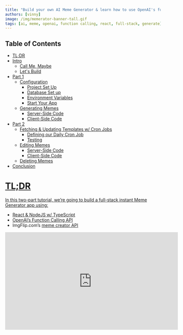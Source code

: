 ```yaml
---
title: "Build your own AI Meme Generator & learn how to use OpenAI's function calls"
authors: [vinny]
image: /img/memerator-banner-tall.gif
tags: [ai, meme, openai, function calling, react, full-stack, generate]
---
```


## Table of Contents

- [TL;DR](#tldr)
- [Intro](#intro)
  - [Call Me, Maybe](#intro)
  - [Let's Build](#lets-build)
- [Part 1](#config)
  - [Configuration](#config)
    - [Project Set Up](#setup)
    - [Database Set up](#db)
    - [Environment Variables](#env)
    - [Start Your App](#start)
  - [Generating Memes](#generate-meme)
    - [Server-Side Code](#generate-server)
    - [Client-Side Code](#generate-client)
- [Part 2](#part-two)
  - [Fetching & Updating Templates w/ Cron Jobs](#templates)
    - [Defining our Daily Cron Job](#cron)
    - [Testing](#cron-test)
  - [Editing Memes](#edit)
    - [Server-Side Code](#server)
    - [Client-Side Code](#client)
  - [Deleting Memes](#delete)
- [Conclusion](#conclusion)

<a name="tldr" href="#tldr" />

# TL;DR

In this two-part tutorial, we’re going to build a full-stack instant Meme Generator app using:

- React & NodeJS w/ TypeScript
- OpenAI’s [Function Calling API](https://platform.openai.com/docs/guides/gpt/function-calling)
- ImgFlip.com’s [meme creator API](https://imgflip.com/api)

<iframe width="560" height="315" src="https://www.youtube.com/embed/4rTXljsphQ8?si=Lny4ruPRNJu3-zwL" title="YouTube video player" frameborder="0" allow="accelerometer; autoplay; clipboard-write; encrypted-media; gyroscope; picture-in-picture; web-share" allowfullscreen />

You check out a deployed version of the app we’re going to build here: [The Memerator](https://damemerator.netlify.app)

If you just want to see the code for the finished app, check out the [Memerator’s GitHub Repo](https://github.com/vincanger/memerator)

<a name="intro" href="#intro" />

# Intro

## Call Me, Maybe

With [OpenAI’s chat completions API](https://platform.openai.com/docs/guides/gpt), developers are now able to do some really cool stuff. It basically enables ChatGPT functionality, but in the form of a callable API you can integrate into any app.

But when working with the API, a lot of devs wanted GPT to give back data in a format, like JSON, that they could use in their app’s functions.

Unfortunately, if you asked ChatGPT to return the data in a certain format, it wouldn’t always get it right. Which is why [OpenAI released function calling](https://platform.openai.com/docs/guides/gpt/function-calling).

As they describe it, function calling allows devs to “… describe functions to GPT, and have the model intelligently choose to output a JSON object containing arguments to call those functions.”

This is a great way to turn natural language into an API call.

So what better way to learn how to use GPT’s function calling feature than to use it to call [Imgflip.com’s meme creator API](https://imgflip.com/api)!?

![Image description](https://dev-to-uploads.s3.amazonaws.com/uploads/articles/0a0bc9uxabyg8cue2axu.png)

<a name="lets-build" href="#lets-build" />

## Let’s Build

In this two-part tutorial, we’re going to build a full-stack React/NodeJS app with:

- Authentication
- Meme generation via OpenAI’s function calling and ImgFlip.com’s API
- Daily cron job to fetch new meme templates
- Meme editing and deleting
- and more!

![Image description](https://dev-to-uploads.s3.amazonaws.com/uploads/articles/dwkbfq9kx8xlu7fb25v0.png)

I already deployed a working version of this app that you can try out here: [https://damemerator.netlify.app](https://damemerator.netlify.app) — so give it a go and let’s get… going.

In Part 1 of this tutorial, we will get the app set up and generating and displaying memes.

In Part 2, we will add more functionality, like recurring cron jobs to fetch more meme templates, and the ability to edit and delete memes.

BTW, two quick tips:

1. if you need to reference the app’s finished code at any time to help you with this tutorial, you can check out the app’s [GitHub Repo here](https://github.com/vincanger/memerator).
2. if you have any questions, feel free to hop into the [Wasp Discord Server](https://discord.gg/rzdnErX) and ask us!

# Part 1

<a name="config" href="#config" />

## Configuration

We’re going to make this a full-stack React/NodeJS web app so we need to get that set up first. But don’t worry, it won’t take long AT ALL, because we will be using [Wasp](https://wasp.sh) as the framework.

Wasp does all the heavy lifting for us. You’ll see what I mean in a second.

<a name="setup" href="#setup" />

### Set up your Wasp project

First, install Wasp by running this in your terminal:

```bash
curl -sSL <https://get.wasp.sh/installer.sh> | sh
```

Next, let’s clone the `start` branch of the [Memerator](http://damemerator.netlify.app) app that I’ve prepared for you:

```bash
git clone -b start https://github.com/vincanger/memerator.git
```

Then navigate into the `Memerator` directory and open up the project in VS Code:

```bash
cd Memerator && code .
```

You’ll notice Wasp sets up your full-stack app with a file structure like so:

```bash
.
├── main.wasp             # The wasp config file.
└── src
    ├── client            # Your React client code (JS/CSS/HTML) goes here.
    ├── server            # Your server code (Node JS) goes here.
    └── shared            # Your shared (runtime independent) code goes here.

```

Let’s check out the `main.wasp` file first. You can think of it as the “skeleton”, or instructions, of your app. This file configures most of your full-stack app for you 🤯:

```jsx
app Memerator {
  wasp: {
    version: "^0.11.3"
  },
  title: "Memerator",
  client: {
    rootComponent: import { Layout } from "@client/Layout",
  },
  db: {
    system: PostgreSQL,
    prisma: {
      clientPreviewFeatures: ["extendedWhereUnique"]
    }
  },
  auth: {
    userEntity: User,
    methods: {
      usernameAndPassword: {}
    },
    onAuthFailedRedirectTo: "/login",
    onAuthSucceededRedirectTo: "/"
  },
  dependencies: [
    ("openai", "4.2.0"),
    ("axios", "^1.4.0"),
    ("react-icons", "4.10.1"),
  ]
}

entity User {=psl
    id       Int    @id @default(autoincrement())
    username String @unique
    password String
    memes    Meme[]
    isAdmin  Boolean @default(false)
    credits  Int     @default(2)
psl=}

entity Meme {=psl
    id         String @id @default(uuid())
    url        String 
    text0      String
    text1      String
    topics     String 
    audience   String 
    template   Template @relation(fields: [templateId], references: [id])
    templateId String
    user       User   @relation(fields: [userId], references: [id])
    userId     Int    
    createdAt  DateTime @default(now())
psl=}

entity Template {=psl
    id       String @id @unique
    name     String
    url      String
    width    Int
    height   Int
    boxCount Int
    memes    Meme[]
psl=}

route HomePageRoute { path: "/", to: HomePage }
page HomePage {
  component: import { HomePage } from "@client/pages/Home",
}

route LoginRoute { path: "/login", to: LoginPage }
page LoginPage {
  component: import Login from "@client/pages/auth/Login"
}
route SignupRoute { path: "/signup", to: SignupPage }
page SignupPage {
  component: import Signup from "@client/pages/auth/Signup"
}
```

As you can see, our `main.wasp` config file has our:

- dependencies,
- authentication method,
- database type, and
- database models (”entities”)
- client-side pages & routes

You might have also noticed this `{=psl psl=}` syntax in the entities above. This denotes that anything in between these `psl` brackets is actually a different language, in this case, [Prisma Schema Language](https://www.prisma.io/docs/concepts/components/prisma-schema). Wasp uses Prisma under the hood, so if you've used Prisma before, it should be straightforward.

Also, make sure you install the [Wasp VS code extension](https://marketplace.visualstudio.com/items?itemName=wasp-lang.wasp) so that you get nice syntax highlighting and the best overall dev experience.

<a name="db" href="#db" />

### Setting up the Database

We still need to get a Postgres database setup.

Usually this can be pretty annoying, but with Wasp it’s really easy.

1. just have [Docker Deskop](https://www.docker.com/products/docker-desktop/) installed and running,
2. open up **a separate terminal tab/window,**
3. `cd` into the `Memerator` directory, and then run

```bash
wasp start db
```

This will start and connect your app to a Postgres database for you. No need to do anything else! 🤯 

Just leave this terminal tab, along with docker desktop, open and running in the background.

Now, in a different terminal tab, run

```bash
wasp db migrate-dev
```

and make sure to give your database migration a name, like `init`.

<a name="env" href="#env" />

### Environment Variables

In the root of your project, you’ll find a `.env.server.example` file that looks like this:

```bash
# set up your own credentials on https://imgflip.com/signup and rename this file to .env.server
# NOTE: make sure you register with Username and Password (not google) 
IMGFLIP_USERNAME=
IMGFLIP_PASSWORD=

# get your api key from https://platform.openai.com/
OPENAI_API_KEY=

JWT_SECRET=asecretphraseatleastthirtytwocharacterslong
```

Rename this file to `.env.server` and follow the instructions in it to get your:

- [Imgflip credentials](https://imgflip.com/signup) and
- [OpenAI API keys](https://platform.openai.com/)

as we will need them to generate our memes 🤡

<a name="start" href="#start" />

### Start your App

With everything setup correctly, you should now be able to run

```bash
wasp start
```

When running `wasp start`, Wasp will install all the necessary npm packages, start our NodeJS server on port 3001, and our React client on port 3000.

Head to [localhost:3000](http://localhost:3000/) in your browser to check it out. We should have the basis for our app that looks like this:

![Image description](https://dev-to-uploads.s3.amazonaws.com/uploads/articles/l1541hswduhm7d2bm8oz.png)

<a name="generate-meme" href="#generate-meme" />

## Generating a Meme

The boilerplate code already has the client-side form set up for generating memes based on:

- topics
- intended audience

This is the info we will send to the backend to call the OpenAI API using function calls. We then send this info to the [imglfip.com API](https://imgflip.com/api) to generate the meme.

But the **/caption\_image** endpoint of the imgflip API needs the meme template id. And to get that ID we first need to fetch the available meme templates from imgflip’s **/get\_memes** endpoint

So let’s set that up now.

<a name="generate-server" href="#generate-server" />

### Server-Side Code

Create a new file in `src/server/` called `utils.ts`:

```tsx
import axios from 'axios';
import { stringify } from 'querystring';
import HttpError from '@wasp/core/HttpError.js';

type GenerateMemeArgs = {
  text0: string;
  text1: string;
  templateId: string;
};

export const fetchMemeTemplates = async () => {
  try {
    const response = await axios.get('https://api.imgflip.com/get_memes');
    return response.data.data.memes;
  } catch (error) {
    console.error(error);
    throw new HttpError(500, 'Error fetching meme templates');
  }
};

export const generateMemeImage = async (args: GenerateMemeArgs) => {
  console.log('args: ', args);

  try {
    const data = stringify({
      template_id: args.templateId,
      username: process.env.IMGFLIP_USERNAME,
      password: process.env.IMGFLIP_PASSWORD,
      text0: args.text0,
      text1: args.text1,
    });

    // Implement the generation of meme using the Imgflip API
    const res = await axios.post('https://api.imgflip.com/caption_image', data, {
      headers: {
        'Content-Type': 'application/x-www-form-urlencoded',
      },
    });

    const url = res.data.data.url;

    console.log('generated meme url: ', url);

    return url as string;
  } catch (error) {
    console.error(error);
    throw new HttpError(500, 'Error generating meme image');
  }
};
```

This gives us some utility functions to help us fetch all the meme templates that we can possibly generate meme images with.

Notice that the POST request to the **/caption\_image** endpoint takes the following data:

- our imgflip **username** and **password**
- **ID** of the meme template we will use
- the text for top of the meme, i.e. **text0**
- the text for the bottom of the meme, i.e. **text1**

![Image description](https://dev-to-uploads.s3.amazonaws.com/uploads/articles/gt16im7qb0agg6m2idft.png)

The text0 and text1 arguments will generated for us by our lovely friend, ChatGPT. But in order for GPT to do that, we have to set up its API call, too.

To do that, create a new file in `src/server/` called `actions.ts`.

Then go back to your `main.wasp` config file and add the following Wasp Action at the bottom of the file:

```tsx
//...

action createMeme {
  fn: import { createMeme } from "@server/actions.js",
  entities: [Meme, Template, User]
}
```

An [Action is a type of Wasp Operation](https://wasp.sh/docs/data-model/operations/actions) that changes some state on the backend. It’s essentially a NodeJS function that gets called on the server, but Wasp takes care of setting it all up for you.

This means you don't have to worry about building an HTTP API for the Action, managing server-side request handling, or even dealing with client-side response handling and caching. Instead, you just write the business logic!

![Image description](https://dev-to-uploads.s3.amazonaws.com/uploads/articles/i1qoo0k5hg2hl3i49lqb.png)

If you’ve got the [Wasp VS Code extension installed](https://marketplace.visualstudio.com/items?itemName=wasp-lang.wasp), you’ll see an error (above). Hover over it and click `Quick Fix` > `create function createMeme`.

This will scaffold a `createMeme` function (below) for you in your `actions.ts` file if the file exists. Pretty Cool!

```tsx
import { CreateMeme } from '@wasp/actions/types'

type CreateMemeInput = void
type CreateMemeOutput = void

export const createMeme: CreateMeme<CreateMemeInput, CreateMemeOutput> = async (args, context) => {
  // Implementation goes here
}
```

You can see that it imports the Action types for you as well.

Because we will be sending the `topics` array and the intended `audience` string for the meme from our front-end form, and in the end we will return the newly created `Meme` entity, that’s what we should define our types as.

Remember, the `Meme` entity is the database model we defined in our `main.wasp` config file.

Knowing that, we can change the content of `actions.ts` to this:

```tsx
import type { CreateMeme } from '@wasp/actions/types'
import type { Meme } from '@wasp/entities';

type CreateMemeArgs = { topics: string[]; audience: string };

export const createMeme: CreateMeme<CreateMemeArgs, Meme> = async ({ topics, audience }, context) => {
  // Implementation goes here
}
```

Before we implement the rest of the logic, let’s run through how our `createMeme` function should work and how our `Meme` will get generated:

1. fetch the imgflip meme template we want to use
2. send its name, the topics, and intended audience to OpenAI’s chat completions API
3. tell OpenAI we want the result back as arguments we can pass to our next function in JSON format, i.e. OpenAI’s [function calling](https://platform.openai.com/docs/guides/gpt/function-calling)
4. pass those arguments to the imgflip **/caption-image** endpoint and get our created meme’s url
5. save the meme url and other info into our DB as a `Meme` entity

With all that in mind, go ahead and entirely replace the content in our `actions.ts` with the completed `createMeme` action:

```tsx
import HttpError from '@wasp/core/HttpError.js';
import OpenAI from 'openai';
import { fetchMemeTemplates, generateMemeImage } from './utils.js';

import type { CreateMeme } from '@wasp/actions/types';
import type { Meme, Template } from '@wasp/entities';

type CreateMemeArgs = { topics: string[]; audience: string };

const openai = new OpenAI({
  apiKey: process.env.OPENAI_API_KEY,
});

export const createMeme: CreateMeme<CreateMemeArgs, Meme> = async ({ topics, audience }, context) => {
  if (!context.user) {
    throw new HttpError(401, 'You must be logged in');
  }

  if (context.user.credits === 0 && !context.user.isAdmin) {
    throw new HttpError(403, 'You have no credits left');
  }

  const topicsStr = topics.join(', ');

  let templates: Template[] = await context.entities.Template.findMany({});

	if (templates.length === 0) {
    const memeTemplates = await fetchMemeTemplates();
    templates = await Promise.all(
      memeTemplates.map(async (template: any) => {
        const addedTemplate = await context.entities.Template.upsert({
          where: { id: template.id },
          create: {
            id: template.id,
            name: template.name,
            url: template.url,
            width: template.width,
            height: template.height,
            boxCount: template.box_count
          },
          update: {}
        });

        return addedTemplate;
      })
    );
  }

  // filter out templates with box_count > 2
  templates = templates.filter((template) => template.boxCount <= 2);
  const randomTemplate = templates[Math.floor(Math.random() * templates.length)];

  console.log('random template: ', randomTemplate);

  const sysPrompt = `You are a meme idea generator. You will use the imgflip api to generate a meme based on an idea you suggest. Given a random template name and topics, generate a meme idea for the intended audience. Only use the template provided`;
  const userPrompt = `Topics: ${topicsStr} \n Intended Audience: ${audience} \n Template: ${randomTemplate.name} \n`;

  let openAIResponse: OpenAI.Chat.Completions.ChatCompletion;
  try {
    openAIResponse = await openai.chat.completions.create({
      messages: [
        { role: 'system', content: sysPrompt },
        { role: 'user', content: userPrompt },
      ],
      functions: [
        {
          name: 'generateMemeImage',
          description: 'Generate meme via the imgflip API based on the given idea',
          parameters: {
            type: 'object',
            properties: {
              text0: { type: 'string', description: 'The text for the top caption of the meme' },
              text1: { type: 'string', description: 'The text for the bottom caption of the meme' },
            },
            required: ['templateName', 'text0', 'text1'],
          },
        },
      ],
      function_call: {
        name: 'generateMemeImage',
      },
      model: 'gpt-4-0613',
    });
  } catch (error: any) {
    console.error('Error calling openAI: ', error);
    throw new HttpError(500, 'Error calling openAI');
  }

  console.log(openAIResponse.choices[0]);

  /**
   * the Function call returned by openAI looks like this:
   */
  // {
  //   index: 0,
  //   message: {
  //     role: 'assistant',
  //     content: null,
  //     function_call: {
  //       name: 'generateMeme',
  //       arguments: '{\n' +
  //         `  "text0": "CSS you've been writing all day",\n` +
  //         '  "text1": "This looks horrible"\n' +
  //         '}'
  //     }
  //   },
  //   finish_reason: 'stop'
  // }
  if (!openAIResponse.choices[0].message.function_call) throw new HttpError(500, 'No function call in openAI response');

  const gptArgs = JSON.parse(openAIResponse.choices[0].message.function_call.arguments);
  console.log('gptArgs: ', gptArgs);

  const memeIdeaText0 = gptArgs.text0;
  const memeIdeaText1 = gptArgs.text1;

  console.log('meme Idea args: ', memeIdeaText0, memeIdeaText1);

  const memeUrl = await generateMemeImage({
    templateId: randomTemplate.id,
    text0: memeIdeaText0,
    text1: memeIdeaText1,
  });

  const newMeme = await context.entities.Meme.create({
    data: {
      text0: memeIdeaText0,
      text1: memeIdeaText1,
      topics: topicsStr,
      audience: audience,
      url: memeUrl,
      template: { connect: { id: randomTemplate.id } },
      user: { connect: { id: context.user.id } },
    },
  });

  return newMeme;
};
```

At this point, the code above should be pretty self-explanatory, but I want to highlight a couple points:

1. the `context` object is passed through to all Actions and Queries by Wasp. It contains the [Prisma](https://prisma.io) client with access to the DB entities you defined in your  `main.wasp` config file.
2. We first look for the imgflip meme templates in our DB. If none are found, we fetch them using our `fetchTemplates` utility function we defined earlier. Then we `upsert` them into our DB.
3. There are some meme templates that take more than 2 text boxes, but for this tutorial we’re only using meme templates with 2 text inputs to make it easier.
4. We choose a random template from this list to use as a basis for our meme (it’s actually a great way to serendipitously generate some interesting meme content).
5. We give the OpenAI API info about the functions it can create arguments for via the `functions` and `function_call` properties, which tell it to always return JSON arguments for our function, `generateMemeImage`

Great! But once we start generating memes, we will need a way to display them on our front end.

So let’s now create a Wasp Query. A Query works just like an Action, except it’s only for _reading_ data.

Go to `src/server` and create a new file called `queries.ts`.

Next, in your `main.wasp` file add the following code:

```tsx
//...

query getAllMemes {
  fn: import { getAllMemes } from "@server/queries.js",
  entities: [Meme]
}
```

Then in your `queries.ts` file, add the `getAllMemes` function:

```tsx
import HttpError from '@wasp/core/HttpError.js';

import type { Meme } from '@wasp/entities';
import type { GetAllMemes } from '@wasp/queries/types';

export const getAllMemes: GetAllMemes<void, Meme[]> = async (_args, context) => {
  const memeIdeas = await context.entities.Meme.findMany({
    orderBy: { createdAt: 'desc' },
    include: { template: true },
  });

  return memeIdeas;
};
```

<a name="generate-client" href="#generate-client" />

### Client-Side Code

Now that we’ve got the `createMeme` and `getAllMemes` code implemented server-side, let’s hook it up to our client.

Wasp makes it really easy to import the Operations we just created and call them on our front end.

You can do so by going to `src/client/pages/Home.tsx` and adding the following code to the top of the file:

```tsx
//...other imports...
import { useQuery } from '@wasp/queries';
import createMeme from '@wasp/actions/createMeme';
import getAllMemes from '@wasp/queries/getAllMemes';
import useAuth from '@wasp/auth/useAuth';

export function HomePage() {
  const [topics, setTopics] = useState(['']);
  const [audience, setAudience] = useState('');
  const [isMemeGenerating, setIsMemeGenerating] = useState(false);

  // 😎 😎 😎
  const { data: user } = useAuth();
  const { data: memes, isLoading, error } = useQuery(getAllMemes); 

  const handleGenerateMeme: FormEventHandler<HTMLFormElement> = async (e) => {
    e.preventDefault();
    if (!user) {
      history.push('/login');
      return;
    }
    if (topics.join('').trim().length === 0 || audience.length === 0) {
      alert('Please provide topic and audience');
      return;
    }
    try {
      setIsMemeGenerating(true);
      await createMeme({ topics, audience }); // <--- 😎 😎 😎
    } catch (error: any) {
      alert('Error generating meme: ' + error.message);
    } finally {
      setIsMemeGenerating(false);
    }
  };

//...
```

As you can see, we’ve imported `createMeme` and `getAllMemes` (😎).

For `getAllMemes`, we wrap it in the `useQuery` hook so that we can fetch and cache the data. On the other hand, our `createMeme` Action gets called in `handleGenerateMeme` which we will call when submit our form.

Rather than adding code to the `Home.tsx` file piece-by-piece, here is the file with all the code to generate and display the memes. Go ahead and replace all of `Home.tsx` with this code and I’ll explain it in more detail below:

```tsx
import { useState, FormEventHandler } from 'react';
import { useQuery } from '@wasp/queries';
import createMeme from '@wasp/actions/createMeme';
import getAllMemes from '@wasp/queries/getAllMemes';
import useAuth from '@wasp/auth/useAuth';
import { useHistory } from 'react-router-dom';
import {
  AiOutlinePlusCircle,
  AiOutlineMinusCircle,
  AiOutlineRobot,
} from 'react-icons/ai';

export function HomePage() {
  const [topics, setTopics] = useState(['']);
  const [audience, setAudience] = useState('');
  const [isMemeGenerating, setIsMemeGenerating] = useState(false);

  const history = useHistory();
  const { data: user } = useAuth();
  const { data: memes, isLoading, error } = useQuery(getAllMemes);

  const handleGenerateMeme: FormEventHandler<HTMLFormElement> = async (e) => {
    e.preventDefault();
    if (!user) {
      history.push('/login');
      return;
    }
    if (topics.join('').trim().length === 0 || audience.length === 0) {
      alert('Please provide topic and audience');
      return;
    }
    try {
      setIsMemeGenerating(true);
      await createMeme({ topics, audience });
    } catch (error: any) {
      alert('Error generating meme: ' + error.message);
    } finally {
      setIsMemeGenerating(false);
    }
  };

  const handleDeleteMeme = async (id: string) => {
    //...
  };

  if (isLoading) return 'Loading...';
  if (error) return 'Error: ' + error;

  return (
    <div className='p-4'>
      <h1 className='text-3xl font-bold mb-4'>Welcome to Memerator!</h1>
      <p className='mb-4'>Start generating meme ideas by providing topics and intended audience.</p>
      <form onSubmit={handleGenerateMeme}>
        <div className='mb-4 max-w-[500px]'>
          <label htmlFor='topics' className='block font-bold mb-2'>
            Topics:
          </label>
          {topics.map((topic, index) => (
            <input
              key={index}
              type='text'
              id='topics'
              value={topic}
              onChange={(e) => {
                const updatedTopics = [...topics];
                updatedTopics[index] = e.target.value;
                setTopics(updatedTopics);
              }}
              className='p-1 mr-1 mb-1 border rounded text-lg focus:outline-none focus:ring-2 focus:ring-primary-600 focus:border-transparent'
            />
          ))}
          <div className='flex items-center my-2 gap-1'>
            <button
              type='button'
              onClick={() => topics.length < 3 && setTopics([...topics, ''])}
              className='flex items-center gap-1 bg-primary-200 hover:bg-primary-300 border-2 text-black text-xs py-1 px-2 rounded'
            >
              <AiOutlinePlusCircle /> Add Topic
            </button>
            {topics.length > 1 && (
              <button
                onClick={() => setTopics(topics.slice(0, -1))}
                className='flex items-center gap-1 bg-red-500 hover:bg-red-700 border-2 text-white text-xs py-1 px-2 rounded'
              >
                <AiOutlineMinusCircle /> Remove Topic
              </button>
            )}
          </div>
        </div>
        <div className='mb-4'>
          <label htmlFor='audience' className='block font-bold mb-2'>
            Intended Audience:
          </label>
          <input
            type='text'
            id='audience'
            value={audience}
            onChange={(e) => setAudience(e.target.value)}
            className='p-1 border rounded text-lg focus:outline-none focus:ring-2 focus:ring-primary-600 focus:border-transparent'
          />
        </div>
        <button
          type='submit'
          className={`flex items-center gap-1 bg-primary-200 hover:bg-primary-300 border-2 text-black text-sm font-bold py-1 px-2 rounded ${
            isMemeGenerating ? 'opacity-50 cursor-not-allowed' : 'cursor-pointer'
          } $}`}
        >
          <AiOutlineRobot />
          {!isMemeGenerating ? 'Generate Meme' : 'Generating...'}
        </button>
      </form>

      {!!memes && memes.length > 0 ? (
        memes.map((memeIdea) => (
          <div key={memeIdea.id} className='mt-4 p-4 bg-gray-100 rounded-lg'>
            <img src={memeIdea.url} width='500px' />
            <div className='flex flex-col items-start mt-2'>
              <div>
                <span className='text-sm text-gray-700'>Topics: </span>
                <span className='text-sm italic text-gray-500'>{memeIdea.topics}</span>
              </div>
              <div>
                <span className='text-sm text-gray-700'>Audience: </span>
                <span className='text-sm italic text-gray-500'>{memeIdea.audience}</span>
              </div>
            </div>
            {/* TODO: implement edit and delete meme features */}
          </div>
        ))
      ) : (
        <div className='flex justify-center mt-5'> :( no memes found</div>
      )}
    </div>
  );
}
```

There are two things I want to point out about this code:

1. The `useQuery` hook calls our `getAllMemes` Query when the component mounts. It also caches the result for us, as well as automatically re-fetching whenever we add a new Meme to our DB via `createMeme`. This means our page will reload automatically whenever a new meme is generated.
2. The `useAuth` hook allows us to fetch info about our logged in user. If the user isn’t logged in, we force them to do so before they can generate a meme.

These are really cool Wasp features that make your life as a developer a lot easier 🙂

So go ahead now and try and generate a meme. Here’s the one I just generated:

![Image description](https://dev-to-uploads.s3.amazonaws.com/uploads/articles/c2ypm9n0uyra47mp5g85.png)

Haha. Pretty good!

Now wouldn’t it be cool though if we could edit and delete our memes? And what if we could expand the set of meme templates for our generator to use? Wouldn’t that be cool, too?

Yes, it would be. So let’s do that.

<a name="part-two" href="#part-two" />

# Part 2.

So we’ve got ourselves a really good basis for an app at this point.

We’re using [OpenAI’s function calling feature](https://platform.openai.com/docs/guides/gpt/function-calling) to explain a function to GPT, and get it to return results for us in a format we can use to call that function.

This allows us to be certain GPT’s result will be usable in further parts of our application and opens up the door to creating AI agents.

If you think about it, we’ve basically got ourselves a really simple Meme generating “agent”. How cool is that?!

<a name="templates" href="#templates" />

## Fetching & Updating Templates with Cron Jobs

To be able to generate our meme images via [ImgFlip’s API](https://imgflip.com/api), we have to choose and send a meme template `id` to the API, along with the text arguments we want to fill it in with.

For example, the `Grandma Finds Internet` meme template has the following `id`:

![Image description](https://dev-to-uploads.s3.amazonaws.com/uploads/articles/zoo4uainls9jxq7fzysv.png)

But the only way for us to get available meme templates from ImgFlip is to send a `GET` request to
[https://api.imgflip.com/get\_memes](https://api.imgflip.com/get_memes). And according to ImgFlip, the **/get-memes** endpoint works like this:

> Gets an array of popular memes that may be captioned with this API. The size of this array and the order of memes may change at any time. When this description was written, it returned 100 memes ordered by how many times they were captioned in the last 30 days

So it returns a list of the top 100 memes from the last 30 days. And as this is always changing, we can run a daily cron job to fetch the list and update our database with any new templates that don’t already exist in it.

We know this will work because the ImgFlip docs for the **/caption-image** endpoint — which we use to create a meme image — says this:

> _key:_ template\_id
> _value:_ A template ID as returned by the **get\_memes** response. Any ID that was ever returned from the **get\_memes** response should work for this parameter…

Awesome!

<a name="cron" href="#cron" />

### Defining our Daily Cron Job

Now, to create an automatically [recurring cron job in Wasp](https://wasp.sh/docs/advanced/jobs) is really easy.

First, go to your `main.wasp` file and add:

```tsx
job storeMemeTemplates {
  executor: PgBoss,
  perform: {
    fn: import { fetchAndStoreMemeTemplates } from "@server/workers.js",
  },
  schedule: {
    // daily at 7 a.m.
    cron: "0 7 * * *" 
  },
  entities: [Template],
}
```

This is telling Wasp to run the `fetchAndStoreMemeTemplates` function every day at 7 a.m.

Next, create a new file in `src/server` called `workers.ts` and add the function:

```tsx
import axios from 'axios';

export const fetchAndStoreMemeTemplates = async (_args: any, context: any) => {
  console.log('.... ><><>< get meme templates cron starting ><><>< ....');

  try {
    const response = await axios.get('https://api.imgflip.com/get_memes');

    const promises = response.data.data.memes.map((meme: any) => {
      return context.entities.Template.upsert({
        where: { id: meme.id },
        create: {
          id: meme.id,
          name: meme.name,
          url: meme.url,
          width: meme.width,
          height: meme.height,
          boxCount: meme.box_count,
        },
        update: {},
      });
    });

    await Promise.all(promises);
  } catch (error) {
    console.error('error fetching meme templates: ', error);
  }
};
```

You can see that we send a `GET` request to the proper endpoint, then we loop through the array of memes it returns to us add any new templates to the database.

Notice that we use Prisma’s `upsert` method here. This allows us to create a new entity in the database if it doesn’t already exist. If it does, we don’t do anything, which is why `update` is left blank.

We use `[Promise.all()` to call that array of promises]\(https://developer.mozilla.org/en-US/docs/Web/JavaScript/Reference/Global\_Objects/Promise/all) correctly.

<a name="cron-test" href="#cron-test" />

### Testing

Now, assuming you’ve got your app running with `wasp start`, you will see the cron job run in the console every day at 7 a.m.

If you want to test that the cron job is working correctly, you could run it on a faster schedule. Let’s try that now by changing it in our `main.wasp` file to run every minute:

```tsx
//...
  schedule: {
    // runs every minute.
    cron: "* * * * *" 
  },
```

First, your terminal where you ran `wasp start` to start your app should output the following:

```bash
[Server]  🔍 Validating environment variables...
[Server]  🚀 "Username and password" auth initialized
[Server]  Starting pg-boss...
[Server]  pg-boss started!
[Server]  Server listening on port 3001
```

…followed shortly after by:

```bash
[Server]  .... ><><>< get meme templates cron starting ><><>< ....
```

Great. We’ve got an automatically recurring cron job going.

You can check your database for saved templates by opening another terminal window and running:

```bash
wasp db studio 
```

![Image description](https://dev-to-uploads.s3.amazonaws.com/uploads/articles/yldqge5186hegvzjyo30.png)

<a name="edit" href="#edit" />

## Editing Memes

Unfortunately, sometimes GPT’s results have some mistakes. Or sometimes the idea is really good, but we want to further modify it to make it even better.

Well, that’s pretty simple for us to do since we can just make another call to [ImgFlip’s API](https://imgflip.com/api).

So let’s set do that by setting up a dedicated page where we:

- fetch that specific meme based on its `id`
- display a form to allow the user to edit the meme `text`
- send that info to a server-side Action which calls the ImgFlip API, generates a new image URL, and updates our `Meme` entity in the DB.

<a name="server" href="#server" />

### Server-Side Code

To make sure we can fetch the individual meme we want to edit, we first need to set up a Query that does this.

Go to your `main.wasp` file and add this Query declaration:

```tsx
query getMeme {
  fn: import { getMeme } from "@server/queries.js",
  entities: [Meme]
}
```

Now go to `src/server/queries.ts` and add the following function:

```tsx
import type { Meme, Template } from '@wasp/entities';
import type { GetAllMemes, GetMeme } from '@wasp/queries/types';

type GetMemeArgs = { id: string };
type GetMemeResult = Meme & { template: Template };

//...

export const getMeme: GetMeme<GetMemeArgs, GetMemeResult> = async ({ id }, context) => {
  if (!context.user) {
    throw new HttpError(401);
  }

  const meme = await context.entities.Meme.findUniqueOrThrow({
    where: { id: id },
    include: { template: true },
  });

  return meme;
};
```

We’re just fetching the single meme based on its `id` from the database.

We’re also including the related meme `Template` so that we have access to its `id` as well, because we need to send this to the ImgFlip API too.

Pretty simple!

Now let’s create our `editMeme` action by going to our `main.wasp` file and adding the following Action:

```tsx
//...

action editMeme {
  fn: import { editMeme } from "@server/actions.js",
  entities: [Meme, Template, User]
}
```

Next, move over to the `server/actions.ts` file and let’s add the following server-side function:

```tsx
//... other imports
import type { EditMeme } from '@wasp/actions/types';

//... other types
type EditMemeArgs = Pick<Meme, 'id' | 'text0' | 'text1'>;

export const editMeme: EditMeme<EditMemeArgs, Meme> = async ({ id, text0, text1 }, context) => {
  if (!context.user) {
    throw new HttpError(401, 'You must be logged in');
  }

  const meme = await context.entities.Meme.findUniqueOrThrow({
    where: { id: id },
    include: { template: true },
  });

  if (!context.user.isAdmin && meme.userId !== context.user.id) {
    throw new HttpError(403, 'You are not the creator of this meme');
  }

  const memeUrl = await generateMemeImage({
    templateId: meme.template.id,
    text0: text0,
    text1: text1,
  });

  const newMeme = await context.entities.Meme.update({
    where: { id: id },
    data: {
      text0: text0,
      text1: text1,
      url: memeUrl,
    },
  });

  return newMeme;
};
```

As you can see, this function expects the `id` of the already existing meme, along with the new `text` boxes. That’s because we’re letting the user manually input/edit the text that GPT generated, rather than making another request the OpenAI API.

Next, we look for that specific meme in our database, and if we don’t find it we throw an error (`findUniqueOrThrow`).

We check to make sure that that meme belongs to the user that is currently making the request, because we don’t want a different user to edit a meme that doesn’t belong to them.

Then we send the template `id` of that meme along with the new text to our previously created `generateMemeImage` function. This function calls the ImgFlip API and returns the url of the newly created meme image.

We then `update` the database to save the new URL to our Meme.

Awesome!

<a name="client" href="#client" />

### Client-Side Code

Let’s start by adding a new route and page to our `main.wasp` file:

```tsx
//...

route EditMemeRoute { path: "/meme/:id", to: EditMemePage }
page EditMemePage {
  component: import { EditMemePage } from "@client/pages/EditMemePage",
  authRequired: true
}
```

There are two important things to notice:

1. the path includes the `:id` parameter, which means we can access page for any meme in our database by going to, e.g. `memerator.com/meme/5`
2. by using the `authRequired` option, we tell Wasp to automatically block this page from unauthorized users. Nice!

Now, create this page by adding a new file called `EditMemePage.tsx` to `src/client/pages`. Add the following code:

```tsx
import { useState, useEffect, FormEventHandler } from 'react';
import { useQuery } from '@wasp/queries';
import editMeme from '@wasp/actions/editMeme';
import getMeme from '@wasp/queries/getMeme';
import { useParams } from 'react-router-dom';
import { AiOutlineEdit } from 'react-icons/ai';

export function EditMemePage() {
  // http://localhost:3000/meme/573f283c-24e2-4c45-b6b9-543d0b7cc0c7
  const { id } = useParams<{ id: string }>();

  const [text0, setText0] = useState('');
  const [text1, setText1] = useState('');
  const [isLoading, setIsLoading] = useState(false);

  const { data: meme, isLoading: isMemeLoading, error: memeError } = useQuery(getMeme, { id: id });

  useEffect(() => {
    if (meme) {
      setText0(meme.text0);
      setText1(meme.text1);
    }
  }, [meme]);

  const handleSubmit: FormEventHandler<HTMLFormElement> = async (e) => {
    e.preventDefault();
    try {
      setIsLoading(true);
      await editMeme({ id, text0, text1 });
    } catch (error: any) {
      alert('Error generating meme: ' + error.message);
    } finally {
      setIsLoading(false);
    }
  };

  if (isMemeLoading) return 'Loading...';
  if (memeError) return 'Error: ' + memeError.message;

  return (
    <div className='p-4'>
      <h1 className='text-3xl font-bold mb-4'>Edit Meme</h1>
      <form onSubmit={handleSubmit}>
        <div className='flex gap-2 items-end'>
          <div className='mb-2'>
            <label htmlFor='text0' className='block font-bold mb-2'>
              Text 0:
            </label>
            <textarea
              id='text0'
              value={text0}
              onChange={(e) => setText0(e.target.value)}
              className='border rounded px-2 py-1'
            />
          </div>
          <div className='mb-2'>
            <label htmlFor='text1' className='block font-bold mb-2'>
              Text 1:
            </label>

            <div className='flex items-center mb-2'>
              <textarea
                id='text1'
                value={text1}
                onChange={(e) => setText1(e.target.value)}
                className='border rounded px-2 py-1'
              />
            </div>
          </div>
        </div>

        <button
          type='submit'
          className={`flex items-center gap-1 bg-primary-200 hover:bg-primary-300 border-2 text-black text-sm py-1 px-2 rounded ${
            isLoading ? 'opacity-50 cursor-not-allowed' : 'cursor-pointer'
          } $}`}
        >
          <AiOutlineEdit />
          {!isLoading ? 'Save Meme' : 'Saving...'}
        </button>
      </form>
      {!!meme && (
        <div className='mt-4  mb-2 bg-gray-100 rounded-lg p-4'>
          <img src={meme.url} width='500px' />
          <div className='flex flex-col items-start mt-2'>
            <div>
              <span className='text-sm text-gray-700'>Topics: </span>
              <span className='text-sm italic text-gray-500'>{meme.topics}</span>
            </div>
            <div>
              <span className='text-sm text-gray-700'>Audience: </span>
              <span className='text-sm italic text-gray-500'>{meme.audience}</span>
            </div>
            <div>
              <span className='text-sm text-gray-700'>ImgFlip Template: </span>
              <span className='text-sm italic text-gray-500'>{meme.template.name}</span>
            </div>
          </div>
        </div>
      )}
    </div>
  );
}
```

Some things to notice here are:

1. because we’re using dynamic routes (`/meme/:id`), we pull the URL paramater `id` from the url with `useParams` hook.
2. we then pass that `id` within the `getMemes` Query to fetch that specific meme to edit: `useQuery(getMeme, { id: id })`
   1. remember, our server-side action depends on this `id` in order to fetch the meme from our database

The rest of the page is just our form for calling the `editMeme` Action, as well as displaying the meme we want to edit.

That’s great!

Now that we have that `EditMemePage`, we need a way to navigate to it from the home page.

To do that, go back to the `Home.tsx` file, add the following imports at the top, and find the comment that says `{/* TODO: implement edit and delete meme features */}` and replace it with the following code:

```tsx
import { Link } from '@wasp/router';
import { AiOutlineEdit } from 'react-icons/ai';

//...

{user && (user.isAdmin || user.id === memeIdea.userId) && (
  <div className='flex items-center mt-2'>
    <Link key={memeIdea.id} params={{ id: memeIdea.id }} to={`/meme/:id`}>
      <button className='flex items-center gap-1 bg-primary-200 hover:bg-primary-300 border-2 text-black text-xs py-1 px-2 rounded'>
        <AiOutlineEdit />
        Edit Meme
      </button>
    </Link>
    {/* TODO: add delete meme functionality */}
  </div>
)}
```

What’s really cool about this, is that Wasp’s `Link` component will give you [type-safe routes](https://wasp.sh/docs/advanced/links), by making sure you’re following the pattern you defined in your `main.wasp` file.

And with that, so long as the authenticated user was the creator of the meme (or is an admin), the `Edit Meme` button will show up and direct the user to the `EditMemePage`

Give it a try now. It should look like this:

<iframe width="560" height="315" src="https://www.youtube.com/embed/ymSr2eRXz9c?si=BI9s2WEHnRiPtC3G" title="YouTube video player" frameborder="0" allow="accelerometer; autoplay; clipboard-write; encrypted-media; gyroscope; picture-in-picture; web-share" allowfullscreen />

<a name="delete" href="#delete" />

## Deleting Memes

Ok. When I initially started writing this tutorial, I thought I’d also explain how to add `delete` meme functionality to the app as well.

But seeing as we’ve gotten this far, and as the entire two-part tutorial is pretty long, I figured you should be able to implement yourself by this point.

So I’ll leave you guide as to how to implement it yourself. Think of it as a bit of homework:

1. define the `deleteMeme` Action in your `main.wasp` file
2. export the async function from the `actions.ts` file
3. import the Action in your client-side code
4. create a button which takes the meme’s `id` as an argument in your `deleteMeme` Action.

If you get stuck, you can use the `editMeme` section as a guide. Or you can check out the [finished app’s GitHub repo](https://github.com/vincanger/memerator/) for the completed code!

<a name="conclusion" href="#conclusion" />

# Conclusion

There you have it! Your own instant meme generator 🤖😆

BTW, If you found this useful, **please show us your support by [giving us a star on GitHub](https://github.com/wasp-lang/wasp)**! It will help us continue to make more stuff just like it.

![https://res.cloudinary.com/practicaldev/image/fetch/s--tnDxibZC--/c\_limit%2Cf\_auto%2Cfl\_progressive%2Cq\_66%2Cw\_800/https://res.cloudinary.com/practicaldev/image/fetch/s--OCpry2p9--/c\_limit%252Cf\_auto%252Cfl\_progressive%252Cq\_66%252Cw\_800/https://dev-to-uploads.s3.amazonaws.com/uploads/articles/bky8z46ii7ayejprrqw3.gif](https://res.cloudinary.com/practicaldev/image/fetch/s--tnDxibZC--/c_limit%2Cf_auto%2Cfl_progressive%2Cq_66%2Cw_800/https://res.cloudinary.com/practicaldev/image/fetch/s--OCpry2p9--/c_limit%252Cf_auto%252Cfl_progressive%252Cq_66%252Cw_800/https://dev-to-uploads.s3.amazonaws.com/uploads/articles/bky8z46ii7ayejprrqw3.gif)

